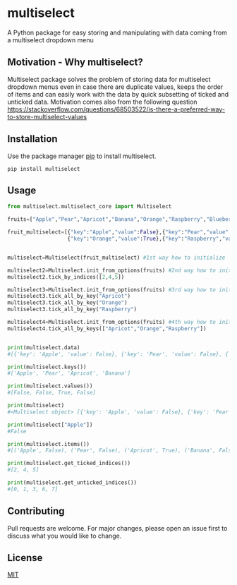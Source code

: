 # multiselect
A Python package for easy storing and manipulating with data coming from a multiselect dropdown menu

## Motivation - Why multiselect?
Multiselect package solves the problem of storing data for multiselect dropdown menus even in case there are duplicate values, keeps the order of items and can easily work with the data by quick subsetting of ticked and unticked data.
Motivation comes also from the following question
https://stackoverflow.com/questions/68503522/is-there-a-preferred-way-to-store-multiselect-values

## Installation

Use the package manager [pip](https://pip.pypa.io/en/stable/) to install multiselect.

```
pip install multiselect
```

## Usage

```python
from multiselect.multiselect_core import Multiselect

fruits=["Apple","Pear","Apricot","Banana","Orange","Raspberry","Blueberry","Kiwi","Pineapple"]

fruit_multiselect=[{"key":"Apple","value":False},{"key":"Pear","value":False},{"key":"Apricot","value":True},{"key":"Banana","value":False},
                   {"key":"Orange","value":True},{"key":"Raspberry","value":True},{"key":"Kiwi","value":False},{"key":"Pineapple","value":False}]


multiselect=Multiselect(fruit_multiselect) #1st way how to initialize

multiselect2=Multiselect.init_from_options(fruits) #2nd way how to initialize
multiselect2.tick_by_indices([2,4,5])

multiselect3=Multiselect.init_from_options(fruits) #3rd way how to initialize
multiselect3.tick_all_by_key("Apricot")
multiselect3.tick_all_by_key("Orange")
multiselect3.tick_all_by_key("Raspberry")

multiselect4=Multiselect.init_from_options(fruits) #4th way how to initialize
multiselect4.tick_all_by_keys(["Apricot","Orange","Raspberry"])


print(multiselect.data)
#[{'key': 'Apple', 'value': False}, {'key': 'Pear', 'value': False}, {'key': 'Apricot', 'value': True}, {'key': 'Banana', 'value': False}]

print(multiselect.keys())
#['Apple', 'Pear', 'Apricot', 'Banana']

print(multiselect.values())
#[False, False, True, False]

print(multiselect)
#<Multiselect object> [{'key': 'Apple', 'value': False}, {'key': 'Pear', 'value': False}, {'key': 'Apricot', 'value': True}, {'key': 'Banana', 'value': False}]

print(multiselect["Apple"])
#False

print(multiselect.items())
#[('Apple', False), ('Pear', False), ('Apricot', True), ('Banana', False)]

print(multiselect.get_ticked_indices())
#[2, 4, 5]

print(multiselect.get_unticked_indices())
#[0, 1, 3, 6, 7]
```

## Contributing
Pull requests are welcome. For major changes, please open an issue first to discuss what you would like to change.

## License
[MIT](https://choosealicense.com/licenses/mit/)

